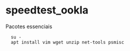 # speedtest_ookla

Pacotes essenciais

      su -
      apt install vim wget unzip net-tools psmisc
